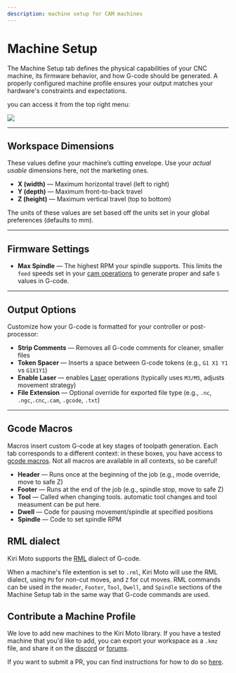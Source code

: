 ```yaml
---
description: machine setup for CAM machines
---
```


# Machine Setup

The Machine Setup tab defines the physical capabilities of your CNC machine, its firmware behavior, and how G-code should be generated. A properly configured machine profile ensures your output matches your hardware's constraints and expectations.

you can access it from the top right menu:

![](/img/CAM/machinesTab.png)

---

## Workspace Dimensions

These values define your machine’s cutting envelope. Use your *actual usable* dimensions here, not the marketing ones.

- **X (width)** — Maximum horizontal travel (left to right)  
- **Y (depth)** — Maximum front-to-back travel  
- **Z (height)** — Maximum vertical travel (top to bottom)  

The units of these values are set based off the units set in your global preferences (defaults to mm).

---

## Firmware Settings

- **Max Spindle** — The highest RPM your spindle supports. This limits the `feed` speeds set in your [cam operations](/kiri-moto/CAM/ops) to generate proper and safe `S` values in G-code.

---

## Output Options

Customize how your G-code is formatted for your controller or post-processor:

- **Strip Comments** — Removes all G-code comments for cleaner, smaller files  
- **Token Spacer** — Inserts a space between G-code tokens (e.g., `G1 X1 Y1` vs `G1X1Y1`)  
- **Enable Laser** — enables [Laser](ops#Laser-Mode-Only) operations (typically uses `M3/M5`, adjusts movement strategy)  
- **File Extension** — Optional override for exported file type (e.g., `.nc`, `.ngc`,`.cnc`,`.cam`, `.gcode`, `.txt`)

---

## Gcode Macros

Macros insert custom G-code at key stages of toolpath generation. Each tab corresponds to a different context:
in these boxes, you have access to [gcode macros](../gcode-macros). Not all macros are available in all contexts, so be careful!

- **Header** — Runs once at the beginning of the job (e.g., mode override, move to safe Z) 
- **Footer** — Runs at the end of the job (e.g., spindle stop, move to safe Z)  
- **Tool** — Called when changing tools. automatic tool changes and tool measument can be put here.
- **Dwell** — Code for pausing movement/spindle at specified positions
- **Spindle** — Code to set spindle RPM


## RML dialect
Kiri Moto supports the [RML](https://downloadcenter.rolanddg.com/contents/manuals/PNC-3200_USE2_E_R5.pdf) dialect of G-code.

When a machine's file extention is set to `.rml`, Kiri Moto will use the RML dialect, using `PU` for non-cut moves, and `Z` for cut moves. RML commands can be used in the `Header`, `Footer`, `Tool`, `Dwell`, and `Spindle` sections of the Machine Setup tab in the same way that G-code commands are used.

## Contribute a Machine Profile

We love to add new machines to the Kiri Moto library. If you have a tested machine that you'd like to add, you can export your workspace as a `.kmz` file, and share it on the [discord](https://discord.gg/suyCCgr) or [forums](htps://forum.grid.space).

If you want to submit a PR, you can find instructions for how to do so [here](https://github.com/GridSpace/grid-apps/blob/master/contributing.md#how-to-add-a-new-machine). 

